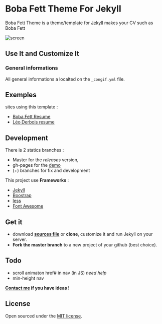 Boba Fett Theme For Jekyll
==========================

Boba Fett Theme is a theme/template for [Jekyll](http://jekyllrb.com) makes your CV such as Boba Fett

![screen]()

## Use It and Customize It

### General informations

All general informations a localted on the `_congif.yml` file.

### 



## Exemples

sites using this template :

- [Boba Fett Resume](http://bobafett.leoderbois.com)
- [Léo Derbois resume](http://www.leoderbois.com)

## Development

There is 2 statics branches :

- Master for the *releases* version,
- gh-pages for the [demo](http://bobafett.leoderbois.com) 
- (+) branches for fix and development

This project use **Frameworks** : 

- [Jekyll](http://jekyllrb.com) 
- [Boostrap](http://getbootstrap.com)
- [less](http://lesscss.org)
- [Font Awesome](http://fortawesome.github.io/Font-Awesome/)

## Get it

- download **[sources file](https://github.com/leoderbois/Boba-Fett-Theme-For-Jekyll/archive/master.zip)** or **clone**, customize it and run Jekyll on your server.
- **Fork the master branch** to a new project of your github (best choice).

## Todo

- scroll animaton href# in nav (in JS) *need help*
- min-height nav

**[Contact me](mailto:contact@leoderbois.com) if you have ideas !**

## License

Open sourced under the [MIT license](/LICENSE.md).


